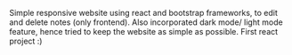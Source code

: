 Simple responsive website using react and bootstrap frameworks, to edit and delete notes (only frontend). Also incorporated dark mode/ light mode feature, hence tried to keep the website as simple as possible. First react project :) 

